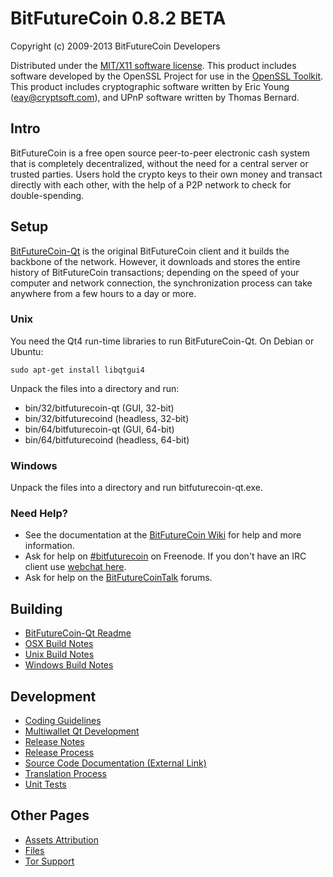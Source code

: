 BitFutureCoin 0.8.2 BETA 
====================

Copyright (c) 2009-2013 BitFutureCoin Developers

Distributed under the [MIT/X11 software license](http://www.opensource.org/licenses/mit-license.php).
This product includes software developed by the OpenSSL Project for use in the [OpenSSL Toolkit](http://www.openssl.org/). This product includes
cryptographic software written by Eric Young ([eay@cryptsoft.com](mailto:eay@cryptsoft.com)), and UPnP software written by Thomas Bernard.


Intro
---------------------
BitFutureCoin is a free open source peer-to-peer electronic cash system that is
completely decentralized, without the need for a central server or trusted
parties.  Users hold the crypto keys to their own money and transact directly
with each other, with the help of a P2P network to check for double-spending.


Setup
---------------------
[BitFutureCoin-Qt](http://bitfuturecoin.org/en/download) is the original BitFutureCoin client and it builds the backbone of the network. However, it downloads and stores the entire history of BitFutureCoin transactions; depending on the speed of your computer and network connection, the synchronization process can take anywhere from a few hours to a day or more.

### Unix

You need the Qt4 run-time libraries to run BitFutureCoin-Qt. On Debian or Ubuntu:

	sudo apt-get install libqtgui4

Unpack the files into a directory and run:

- bin/32/bitfuturecoin-qt (GUI, 32-bit)
- bin/32/bitfuturecoind (headless, 32-bit)
- bin/64/bitfuturecoin-qt (GUI, 64-bit)
- bin/64/bitfuturecoind (headless, 64-bit)



### Windows

Unpack the files into a directory and run bitfuturecoin-qt.exe.

### Need Help?

* See the documentation at the [BitFutureCoin Wiki](https://en.bitfuturecoin.it/wiki/Main_Page)
for help and more information.
* Ask for help on [#bitfuturecoin](http://webchat.freenode.net?channels=bitfuturecoin) on Freenode. If you don't have an IRC client use [webchat here](http://webchat.freenode.net?channels=bitfuturecoin).
* Ask for help on the [BitFutureCoinTalk](https://bitfuturecointalk.org/) forums.

Building
---------------------
- [BitFutureCoin-Qt Readme](readme-qt.md)
- [OSX Build Notes](build-osx.md)
- [Unix Build Notes](build-unix.md)
- [Windows Build Notes](build-msw.md)

Development
---------------------
- [Coding Guidelines](coding.md)
- [Multiwallet Qt Development](multiwallet-qt.md)
- [Release Notes](release-notes.md)
- [Release Process](release-process.md)
- [Source Code Documentation (External Link)](https://dev.visucore.com/bitfuturecoin/doxygen/)
- [Translation Process](translation_process.md)
- [Unit Tests](unit-tests.md)

Other Pages
---------------------
- [Assets Attribution](assets-attribution.md)
- [Files](files.md)
- [Tor Support](tor.md)